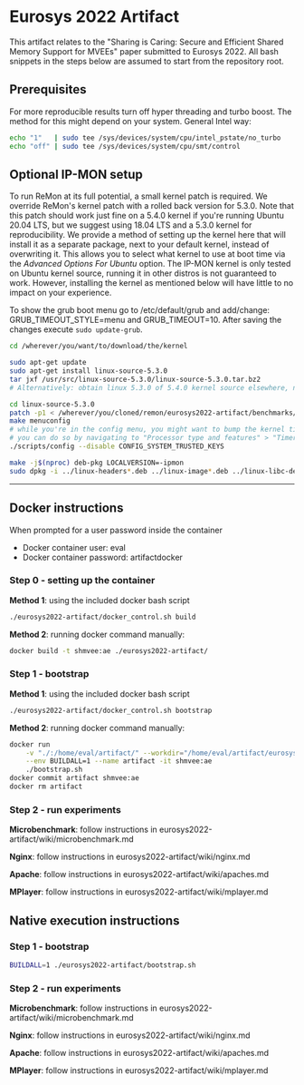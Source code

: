 # Eurosys 2022 Artifact

This artifact relates to the "Sharing is Caring: Secure and Efficient Shared Memory Support for MVEEs" paper submitted
to Eurosys 2022. All bash snippets in the steps below are assumed to start from the repository root.

## Prerequisites

For more reproducible results turn off hyper threading and turbo boost. The method for this might depend on your system.
General Intel way:

```bash
echo "1"   | sudo tee /sys/devices/system/cpu/intel_pstate/no_turbo
echo "off" | sudo tee /sys/devices/system/cpu/smt/control
```

## Optional IP-MON setup

To run ReMon at its full potential, a small kernel patch is required. We override ReMon's kernel patch with a rolled
back version for 5.3.0. Note that this patch should work just fine on a 5.4.0 kernel if you're running Ubuntu 20.04 LTS,
but we suggest using 18.04 LTS and a 5.3.0 kernel for reproducibility. We provide a method of setting up the kernel here
that will install it as a separate package, next to your default kernel, instead of overwriting it. This allows you to
select what kernel to use at boot time via the _Advanced Options For Ubuntu_ option. The IP-MON kernel is only tested on
Ubuntu kernel source, running it in other distros is not guaranteed to work. However, installing the kernel as mentioned
below will have little to no impact on your experience.

To show the grub boot menu go to /etc/default/grub and add/change: GRUB_TIMEOUT_STYLE=menu and GRUB_TIMEOUT=10. After
saving the changes execute `sudo update-grub`.

```bash
cd /wherever/you/want/to/download/the/kernel

sudo apt-get update
sudo apt-get install linux-source-5.3.0
tar jxf /usr/src/linux-source-5.3.0/linux-source-5.3.0.tar.bz2
# Alternatively: obtain linux 5.3.0 of 5.4.0 kernel source elsewhere, not guaranteed to work.

cd linux-source-5.3.0
patch -p1 < /wherever/you/cloned/remon/eurosys2022-artifact/benchmarks/patches/linux-5.3.0-full-ipmon.patch
make menuconfig 
# while you're in the config menu, you might want to bump the kernel tick rate up to 1000Hz
# you can do so by navigating to "Processor type and features" > "Timer Frequency"
./scripts/config --disable CONFIG_SYSTEM_TRUSTED_KEYS

make -j$(nproc) deb-pkg LOCALVERSION=-ipmon
sudo dpkg -i ../linux-headers*.deb ../linux-image*.deb ../linux-libc-dev*.deb
```

---

## Docker instructions

When prompted for a user password inside the container
- Docker container user: eval
- Docker container password: artifactdocker

### Step 0 - setting up the container

**Method 1**: using the included docker bash script

```bash
./eurosys2022-artifact/docker_control.sh build
```

**Method 2**: running docker command manually:

```bash
docker build -t shmvee:ae ./eurosys2022-artifact/
```

### Step 1 - bootstrap

**Method 1**: using the included docker bash script

```bash
./eurosys2022-artifact/docker_control.sh bootstrap
```

**Method 2**: running docker command manually:

```bash
docker run                                                                             \
    -v "./:/home/eval/artifact/" --workdir="/home/eval/artifact/eurosys2022-artifact/" \
    --env BUILDALL=1 --name artifact -it shmvee:ae                                     \
    ./bootstrap.sh
docker commit artifact shmvee:ae
docker rm artifact
```

### Step 2 - run experiments

**Microbenchmark**: follow instructions in eurosys2022-artifact/wiki/microbenchmark.md

**Nginx**: follow instructions in eurosys2022-artifact/wiki/nginx.md

**Apache**: follow instructions in eurosys2022-artifact/wiki/apaches.md

**MPlayer**: follow instructions in eurosys2022-artifact/wiki/mplayer.md

## Native execution instructions

### Step 1 - bootstrap

```bash
BUILDALL=1 ./eurosys2022-artifact/bootstrap.sh
```

### Step 2 - run experiments

**Microbenchmark**: follow instructions in eurosys2022-artifact/wiki/microbenchmark.md

**Nginx**: follow instructions in eurosys2022-artifact/wiki/nginx.md

**Apache**: follow instructions in eurosys2022-artifact/wiki/apaches.md

**MPlayer**: follow instructions in eurosys2022-artifact/wiki/mplayer.md